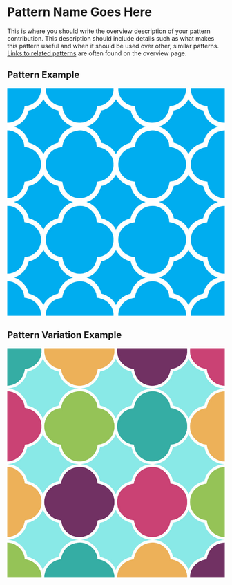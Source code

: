 # Pattern Name Goes Here

This is where you should write the overview description of your pattern contribution. This description should include details such as what makes this pattern useful and when it should be used over other, similar patterns. [Links to related patterns](https://srambach.github.io/bxms-uxd-sandbox/) are often found on the overview page.

## Pattern Example
![Title of image](img/image-name-goes-here.jpg)

## Pattern Variation Example
![Title of image 2](img/image-name-goes-here-2.jpg)
